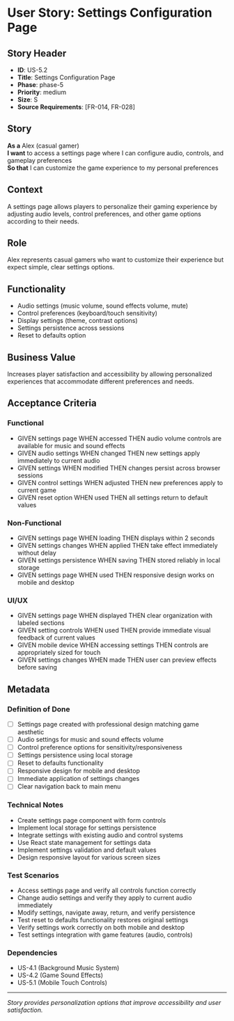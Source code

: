 # User Story: Settings Configuration Page

## Story Header
- **ID**: US-5.2
- **Title**: Settings Configuration Page
- **Phase**: phase-5
- **Priority**: medium
- **Size**: S
- **Source Requirements**: [FR-014, FR-028]

## Story
**As a** Alex (casual gamer)  
**I want** to access a settings page where I can configure audio, controls, and gameplay preferences  
**So that** I can customize the game experience to my personal preferences

## Context
A settings page allows players to personalize their gaming experience by adjusting audio levels, control preferences, and other game options according to their needs.

## Role
Alex represents casual gamers who want to customize their experience but expect simple, clear settings options.

## Functionality
- Audio settings (music volume, sound effects volume, mute)
- Control preferences (keyboard/touch sensitivity)
- Display settings (theme, contrast options)
- Settings persistence across sessions
- Reset to defaults option

## Business Value
Increases player satisfaction and accessibility by allowing personalized experiences that accommodate different preferences and needs.

## Acceptance Criteria

### Functional
- GIVEN settings page WHEN accessed THEN audio volume controls are available for music and sound effects
- GIVEN audio settings WHEN changed THEN new settings apply immediately to current audio
- GIVEN settings WHEN modified THEN changes persist across browser sessions
- GIVEN control settings WHEN adjusted THEN new preferences apply to current game
- GIVEN reset option WHEN used THEN all settings return to default values

### Non-Functional
- GIVEN settings page WHEN loading THEN displays within 2 seconds
- GIVEN settings changes WHEN applied THEN take effect immediately without delay
- GIVEN settings persistence WHEN saving THEN stored reliably in local storage
- GIVEN settings page WHEN used THEN responsive design works on mobile and desktop

### UI/UX
- GIVEN settings page WHEN displayed THEN clear organization with labeled sections
- GIVEN setting controls WHEN used THEN provide immediate visual feedback of current values
- GIVEN mobile device WHEN accessing settings THEN controls are appropriately sized for touch
- GIVEN settings changes WHEN made THEN user can preview effects before saving

## Metadata

### Definition of Done
- [ ] Settings page created with professional design matching game aesthetic
- [ ] Audio settings for music and sound effects volume
- [ ] Control preference options for sensitivity/responsiveness
- [ ] Settings persistence using local storage
- [ ] Reset to defaults functionality
- [ ] Responsive design for mobile and desktop
- [ ] Immediate application of settings changes
- [ ] Clear navigation back to main menu

### Technical Notes
- Create settings page component with form controls
- Implement local storage for settings persistence
- Integrate settings with existing audio and control systems
- Use React state management for settings data
- Implement settings validation and default values
- Design responsive layout for various screen sizes

### Test Scenarios
- Access settings page and verify all controls function correctly
- Change audio settings and verify they apply to current audio immediately
- Modify settings, navigate away, return, and verify persistence
- Test reset to defaults functionality restores original settings
- Verify settings work correctly on both mobile and desktop
- Test settings integration with game features (audio, controls)

### Dependencies
- US-4.1 (Background Music System)
- US-4.2 (Game Sound Effects)
- US-5.1 (Mobile Touch Controls)

---

*Story provides personalization options that improve accessibility and user satisfaction.*